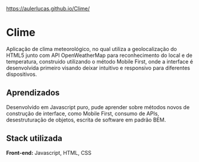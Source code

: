 https://aulerlucas.github.io/Clime/
# Clime

Aplicação de clima meteorológico, no qual utiliza a  geolocalização do HTML5 junto com API OpenWeatherMap para reconhecimento do local e de temperatura, construido utilizando o método Mobile First, onde a interface é desenvolvida primeiro visando deixar intuitivo e responsivo para diferentes dispositivos. 


## Aprendizados

Desenvolvido em Javascript puro, pude aprender sobre métodos novos de construção de interface, como Mobile First, consumo de APIs, desestruturação de objetos, escrita de software em padrão BEM.


## Stack utilizada

**Front-end:** Javascript, HTML, CSS

